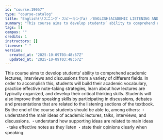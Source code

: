 ```yaml
---
id: "course:19057"
type: "course-catalog"
title: "English(リスニング・スピーキングa) ／ENGLISH(ACADEMIC LISTENING AND SPEAKING STRATEGIES A)"
summary: "This course aims to develop students’ ability to comprehend academic lectures, interviews and discussions from a variety…"
tags: []
campus: ""
credits: 1
instructors: []
license: " "
version:
  created_at: "2025-10-09T03:48:57Z"
  updated_at: "2025-10-09T03:48:57Z"
---
```


This course aims to develop students’ ability to comprehend academic lectures, interviews and discussions from a variety of different fields. In order to accomplish this, students will build their academic vocabulary, practice effective note-taking strategies, learn about how lectures are typically organized, and develop their critical thinking skills. Students will also improve their speaking skills by participating in discussions, debates and presentations that are related to the listening sections of the textbook. By the end of the course students should be able to, among others: ・understand the main ideas of academic lectures, talks, interviews, and discussions. ・understand how supporting ideas are related to main ideas ・take effective notes as they listen ・state their opinions clearly when speaking
